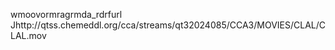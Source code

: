    wmoov   ormra   grmda   \_rdrf    url    Jhttp://qtss.chemeddl.org/cca/streams/qt32024085/CCA3/MOVIES/CLAL/CLAL.mov  
